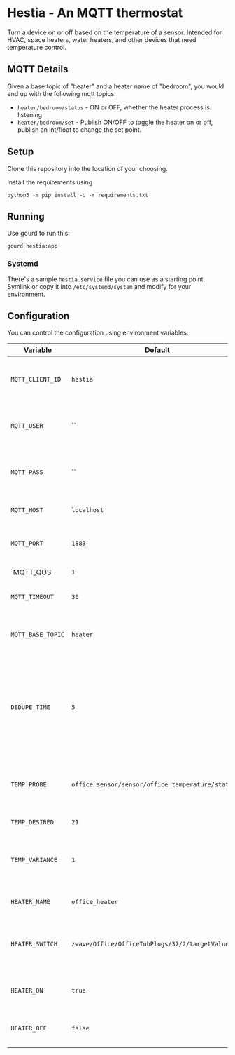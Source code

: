 # Hestia - An MQTT thermostat

Turn a device on or off based on the temperature of a sensor. Intended for
HVAC, space heaters, water heaters, and other devices that need temperature
control.

## MQTT Details

Given a base topic of "heater" and a heater name of "bedroom", you would end up with the following mqtt topics:

* `heater/bedroom/status` - ON or OFF, whether the heater process is listening
* `heater/bedroom/set` - Publish ON/OFF to toggle the heater on or off, publish an int/float to change the set point.

## Setup

Clone this repository into the location of your choosing.

Install the requirements using

    python3 -m pip install -U -r requirements.txt

## Running

Use gourd to run this:

    gourd hestia:app

### Systemd

There's a sample `hestia.service` file you can use as a starting point. Symlink or copy it into `/etc/systemd/system` and modify for your environment.

## Configuration

You can control the configuration using environment variables:

| Variable | Default | Description |
|----------|---------|-------------|
| `MQTT_CLIENT_ID` | `hestia` | The client name to supply to the MQTT server. |
| `MQTT_USER` | `` | The username to authenticate to MQTT with. |
| `MQTT_PASS` | `` | The password to authenticate to MQTT with. |
| `MQTT_HOST` | `localhost` | The MQTT server to connect to. |
| `MQTT_PORT` | `1883` | The MQTT port number to connect to. |
| `MQTT_QOS | `1` | The default QOS value. |
| `MQTT_TIMEOUT` | `30` | The default timeout value. |
| `MQTT_BASE_TOPIC` | `heater` | The topic you want your thermostats to live under. |
| `DEDUPE_TIME` | `5` | Some sensors send multiple messages, this is how long we wait before considering it a new reading. |
| `TEMP_PROBE` | `office_sensor/sensor/office_temperature/state` | The MQTT topic where temperatures will be reported as bare floats. |
| `TEMP_DESIRED` | `21` | The target setpoint. |
| `TEMP_VARIANCE` | `1` | How much we allow the probe to cool before turning on again. |
| `HEATER_NAME` | `office_heater` | The name for this thermostat. |
| `HEATER_SWITCH` | `zwave/Office/OfficeTubPlugs/37/2/targetValue/set` | The MQTT topic we write to to turn the heater on or off. |
| `HEATER_ON` | `true` | The value to write to turn the heater on. |
| `HEATER_OFF` | `false` | The value to write to turn the heater off. |
